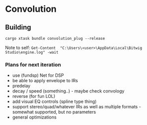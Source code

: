 # Convolution

## Building

```shell
cargo xtask bundle convolution_plug --release
```

Note to self:
`Get-Content  "C:\Users\<user>\AppData\Local\Bitwig Studio\engine.log" -wait`

### Plans for next iteration

-   use (fundsp) Net for DSP
-   be able to apply envelope to IRs
-   predelay
-   decay / speed (something..) - maybe check convology
-   reverse (for fun LOL)
-   add visual EQ controls (spline type thing)
-   support stereo/quad/whatever IRs as well as multiple formats - somewhat supported, but no parameters
-   general optimizations
